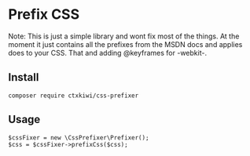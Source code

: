 
# Prefix CSS

Note: This is just a simple library and wont fix most of the things. At the moment it just contains all the prefixes from the MSDN docs and applies does to your CSS. That and adding @keyframes for -webkit-.

## Install

```
composer require ctxkiwi/css-prefixer
```

## Usage

```
$cssFixer = new \CssPrefixer\Prefixer();
$css = $cssFixer->prefixCss($css);
```
